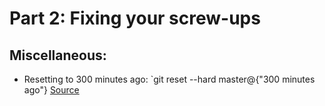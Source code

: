 # Part 2: Fixing your screw-ups




## Miscellaneous:

+ Resetting to 300 minutes ago: `git reset --hard master@{"300 minutes ago"}
[Source](https://twitter.com/data_stephanie/status/968226587547258886)
